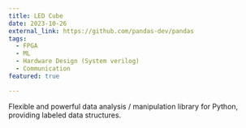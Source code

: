 ```yaml
---
title: LED Cube
date: 2023-10-26
external_link: https://github.com/pandas-dev/pandas
tags:
  - FPGA
  - ML
  - Hardware Design (System verilog)
  - Communication
featured: true

---
```


Flexible and powerful data analysis / manipulation library for Python, providing labeled data structures.

<!--more-->
